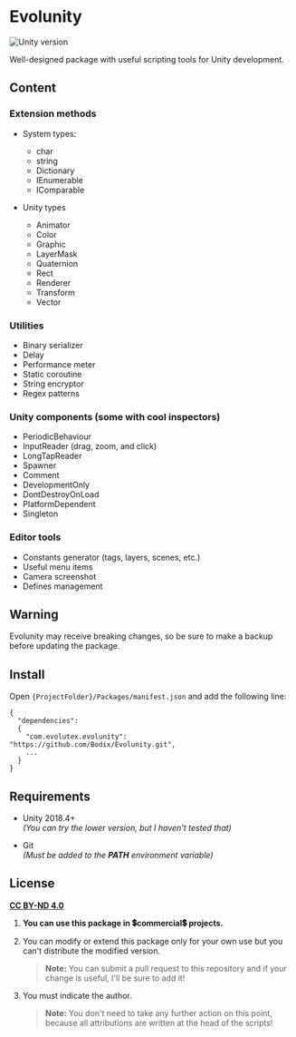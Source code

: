 ﻿# Evolunity

![Unity version](https://img.shields.io/badge/unity-2018.4%2B-blue?logo=unity)

Well-designed package with useful scripting tools for Unity development​.

## Content

### Extension methods
- System types:
  - char
  - string
  - Dictionary
  - IEnumerable
  - IComparable

- Unity types
  - Animator
  - Color
  - Graphic
  - LayerMask
  - Quaternion
  - Rect
  - Renderer
  - Transform
  - Vector

### Utilities
- Binary serializer
- Delay
- Performance meter
- Static coroutine
- String encryptor
- Regex patterns

### Unity components (some with cool inspectors)
- PeriodicBehaviour
- InputReader (drag, zoom, and click)
- LongTapReader
- Spawner
- Comment
- DevelopmentOnly
- DontDestroyOnLoad
- PlatformDependent
- Singleton

### Editor tools
- Constants generator (tags, layers, scenes, etc.)
- Useful menu items
- Camera screenshot
- Defines management

## Warning

Evolunity may receive breaking changes, so be sure to make a backup before updating the package.

## Install

Open `{ProjectFolder}/Packages/manifest.json` and add the following line:
```
{
  "dependencies":
  {
    "com.evolutex.evolunity": "https://github.com/Bodix/Evolunity.git",
    ...
  }
}
```

## Requirements

- Unity 2018.4+
<br>*(You can try the lower version, but I haven't tested that)*

- Git
<br>*(Must be added to the **PATH** environment variable)*

## License

[**CC BY-ND 4.0**](https://creativecommons.org/licenses/by-nd/4.0/)

1. **You can use this package in :heavy_dollar_sign:commercial:heavy_dollar_sign: projects.**

2. You can modify or extend this package only for your own use but you can't distribute the modified version.
    >**Note:** You can submit a pull request to this repository and if your change is useful, I'll be sure to add it!

3. You must indicate the author.
    >**Note:** You don't need to take any further action on this point, because all attributions are written at the head of the scripts!